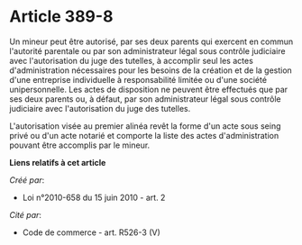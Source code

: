 # Article 389-8

Un mineur peut être autorisé, par ses deux parents qui exercent en commun l'autorité parentale ou par son administrateur
légal sous contrôle judiciaire avec l'autorisation du juge des tutelles, à accomplir seul les actes d'administration
nécessaires pour les besoins de la création et de la gestion d'une entreprise individuelle à responsabilité limitée ou d'une
société unipersonnelle. Les actes de disposition ne peuvent être effectués que par ses deux parents ou, à défaut, par son
administrateur légal sous contrôle judiciaire avec l'autorisation du juge des tutelles.

L'autorisation visée au premier alinéa revêt la forme d'un acte sous seing privé ou d'un acte notarié et comporte la liste
des actes d'administration pouvant être accomplis par le mineur.

**Liens relatifs à cet article**

_Créé par_:

  - Loi n°2010-658 du 15 juin 2010 - art. 2

_Cité par_:

  - Code de commerce - art. R526-3 (V)
